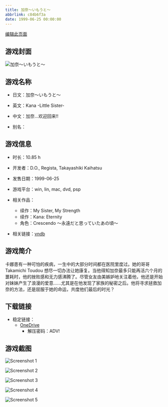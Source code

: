 ```yaml
---
title: 加奈～いもうと～
abbrlink: c84b6f3a
date: 1999-06-25 00:00:00
---
```

[编辑此页面](https://github.com/ACG-3/ADV3-source/blob/main/source/_posts/games/%E5%8A%A0%E5%A5%88%EF%BD%9E%E3%81%84%E3%82%82%E3%81%86%E3%81%A8%EF%BD%9E.md)

## 游戏封面

![加奈～いもうと～](https://pan.timero.xyz/onedrive/img_lib_001/%E5%8A%A0%E5%A5%88%EF%BD%9E%E3%81%84%E3%82%82%E3%81%86%E3%81%A8%EF%BD%9E_cover.avif)


## 游戏名称

- 日文：加奈～いもうと～
- 英文：Kana -Little Sister-
- 中文：加奈…欢迎回来!!

- 别名：


## 游戏信息

- 时长：10.85 h
- 开发者：D.O., Regista, Takayashiki Kaihatsu
- 发售日期：1999-06-25
- 游戏平台：win, lin, mac, dvd, psp
- 相关作品：
   - 续作：My Sister, My Strength
   - 续作：Kana: Eternity
   - 角色：Crescendo ～永遠だと思っていたあの頃～

- 相关链接：[vndb](https://vndb.org/v2)


## 游戏简介

卡娜患有一种可怕的疾病，一生中的大部分时间都在医院里度过。她的哥哥 Takamichi Toudou 想尽一切办法让她康复。当他得知加奈最多只能再活六个月的噩耗时，他的挫败感和无力感沸腾了。尽管女友由美嫉妒地关注着他，他还是开始对妹妹产生了浪漫的爱意......尤其是在他发现了家族的秘密之后。他将寻求拯救加奈的方法，还是屈服于她的命运，共度他们最后的时光？




## 下载链接

- 稳定链接：
    - [OneDrive](https://pan.timero.xyz/onedrive/adv_lib_001/%E5%8A%A0%E5%A5%88%EF%BD%9E%E3%81%84%E3%82%82%E3%81%86%E3%81%A8%EF%BD%9E)
        - 解压密码：ADV!



## 游戏截图


![Screenshot 1](https://pan.timero.xyz/onedrive/img_lib_001/%E5%8A%A0%E5%A5%88%EF%BD%9E%E3%81%84%E3%82%82%E3%81%86%E3%81%A8%EF%BD%9E_Screenshot_1.avif)

![Screenshot 2](https://pan.timero.xyz/onedrive/img_lib_001/%E5%8A%A0%E5%A5%88%EF%BD%9E%E3%81%84%E3%82%82%E3%81%86%E3%81%A8%EF%BD%9E_Screenshot_2.avif)

![Screenshot 3](https://pan.timero.xyz/onedrive/img_lib_001/%E5%8A%A0%E5%A5%88%EF%BD%9E%E3%81%84%E3%82%82%E3%81%86%E3%81%A8%EF%BD%9E_Screenshot_3.avif)

![Screenshot 4](https://pan.timero.xyz/onedrive/img_lib_001/%E5%8A%A0%E5%A5%88%EF%BD%9E%E3%81%84%E3%82%82%E3%81%86%E3%81%A8%EF%BD%9E_Screenshot_4.avif)

![Screenshot 5](https://pan.timero.xyz/onedrive/img_lib_001/%E5%8A%A0%E5%A5%88%EF%BD%9E%E3%81%84%E3%82%82%E3%81%86%E3%81%A8%EF%BD%9E_Screenshot_5.avif)

